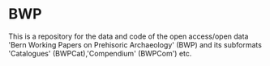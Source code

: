 # BWP
This is a repository for the data and code of the open access/open data 'Bern Working Papers on Prehisoric Archaeology' (BWP) and its subformats 'Catalogues' (BWPCat),'Compendium' (BWPCom') etc.
